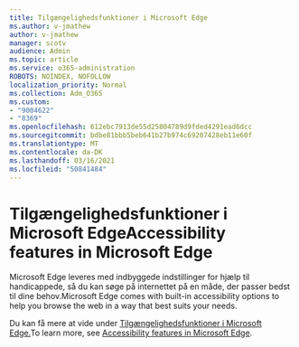 ```yaml
---
title: Tilgængelighedsfunktioner i Microsoft Edge
ms.author: v-jmathew
author: v-jmathew
manager: scotv
audience: Admin
ms.topic: article
ms.service: o365-administration
ROBOTS: NOINDEX, NOFOLLOW
localization_priority: Normal
ms.collection: Adm_O365
ms.custom:
- "9004622"
- "8369"
ms.openlocfilehash: 612ebc7913de55d25804789d9fded4291ead6dcc
ms.sourcegitcommit: bdbe81bbb5beb641b27b974c69207428eb11e60f
ms.translationtype: MT
ms.contentlocale: da-DK
ms.lasthandoff: 03/16/2021
ms.locfileid: "50841484"
---
```

# <a name="accessibility-features-in-microsoft-edge"></a><span data-ttu-id="a15b0-102">Tilgængelighedsfunktioner i Microsoft Edge</span><span class="sxs-lookup"><span data-stu-id="a15b0-102">Accessibility features in Microsoft Edge</span></span>

<span data-ttu-id="a15b0-103">Microsoft Edge leveres med indbyggede indstillinger for hjælp til handicappede, så du kan søge på internettet på en måde, der passer bedst til dine behov.</span><span class="sxs-lookup"><span data-stu-id="a15b0-103">Microsoft Edge comes with built-in accessibility options to help you browse the web in a way that best suits your needs.</span></span>

<span data-ttu-id="a15b0-104">Du kan få mere at vide under [Tilgængelighedsfunktioner i Microsoft Edge.](https://go.microsoft.com/fwlink/?linkid=2153648)</span><span class="sxs-lookup"><span data-stu-id="a15b0-104">To learn more, see [Accessibility features in Microsoft Edge](https://go.microsoft.com/fwlink/?linkid=2153648).</span></span>
